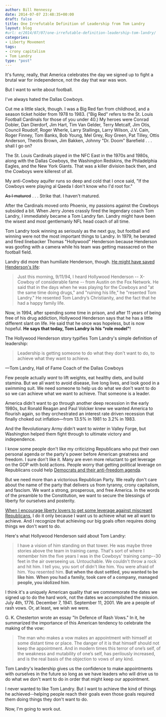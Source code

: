 ```yaml
---
author: Bill Hennessy
date: 2014-07-07 23:48:35+00:00
draft: false
title: One Irrefutable Definition of Leadership from Tom Landry
layout: blog
#url: e/2014/07/07/one-irrefutable-definition-leadership-tom-landry/
categories:
- Liberty Movement
tags:
- crony capitalism
- Tom Landry
type: "post"
---
```


It's funny, really, that America celebrates the day we signed up to fight a brutal war for independence, not the day that war was won.

But I want to write about football.

I've always hated the Dallas Cowboys.

Cut me a little slack, though. I was a Big Red fan from childhood, and a season ticket holder from 1978 to 1983. ("Big Red" refers to the St. Louis Football Cardinals for those of you under 40.) My heroes were Conrad Dobler, Dan Dierdorf, Jim Hart, Tim Van Gelder, Terry Metcalf, Jim Otis, Council Roudolf, Roger Wherle, Larry Stallings, Larry Wilson, J.V. Cain, Roger Finney, Tom Banks, Bob Young, Mel Grey, Roy Green, Pat Tilley, Ottis Anderson, Theotis Brown, Jim Bakken, Johnny "Dr. Doom" Barefield . . . shall I go on?

The St. Louis Cardinals played in the NFC East in the 1970s and 1980s, along with the Dallas Cowboys, the Washington Redskins, the Philadelphia Eagles, and the New York Giants. That was a killer division back then, and the Cowboys were killerest of all.

My anti-Cowboy aquifer runs so deep and cold that I once said, "If the Cowboys were playing al Qaeda I don't know who I'd root for."

<del>As I matured</del> . . . Strike that. I haven't matured.

After the Cardinals moved onto Phoenix, my passions against the Cowboys subsided a bit. When Jerry Jones crassly fired the legendary coach Tom Landry, I immediately became a Tom Landry fan. Landry might have been the wisest and most gentlemanly NFL head coach of all time.

Tom Landry took winning as seriously as the next guy, but football and winning were not the most important things to Landry. In 1979, he berated and fired linebacker Thomas "Hollywood" Henderson because Henderson was goofing with a camera while his team was getting massacred on the football field.

Landry did more than humiliate Henderson, though. [He might have saved Henderson's life](https://www.ministryserver.com/rwsr/ltei4.htm):



> Just this morning, 9/11/94, I heard Hollywood Henderson -- X-Cowboy of considerable fame -- from Austin on the Fox Network. He said that in the days when he was playing for the Cowboys and "at the same time doing drugs," and "ruining his life," he "resented Tom Landry." He resented Tom Landry’s Christianity, and the fact that he had a happy family life.

Now, in 1994, after spending some time in prison, and after 11 years of being free of his drug addiction, Hollywood Henderson says that he has a little different slant on life. He said that he once was hopeless, but is now hopeful. **He says that today, Tom Landry is his "role model"**!



The Hollywood Henderson story typifies Tom Landry's simple definition of leadership:



> Leadership is getting someone to do what they don't want to do, to achieve what they want to achieve.

—Tom Landry, Hall of Fame Coach of the Dallas Cowboys



Few people actually _want_ to lift weights, eat healthy diets, and build stamina. But we all want to avoid disease, live long lives, and look good in a swimming suit. We need someone to help us do what we don't want to do so we can achieve what we want to achieve. That someone is a leader.

America didn't want to go through another deep recession in the early 1980s, but Ronald Reagan and Paul Volcker knew we wanted America to flourish again, so they orchestrated an interest rate driven recession that finally choked out inflation—from 13.5% in 1981 to 3.2% in 1983.

And the Revolutionary Army didn't want to winter in Valley Forge, but Washington helped them fight through to ultimate victory and independence.

I know some people don't like my criticizing Republicans who put their own personal agenda or the party's power before American greatness and freedom. I sure don't like it. Many are even more reluctant to get leverage on the GOP with bold actions. People worry that getting political leverage on Republicans could help [Democrats and their anti-freedom agenda](https://hennessysview.com/2014/07/05/awesome-video-us-army-sergeant-tells-iraqi-police-way/).

But we need more than a victorious Republican Party. We really don't care about the name of the party that delivers us from tyranny, crony capitalism, and fascism. We want a strong, prosperous, and free America. In the words of the preamble to the Constitution, we want to secure the blessings of liberty for ourselves and posterity.

[When I encourage liberty lovers to get some leverage against miscreant Republicans](https://hennessysview.com/2014/06/24/new-political-dichotomy/), I do it only because I want us to achieve what we all want to achieve. And I recognize that achieving our big goals often requires doing things we don't want to do.

Here's what Hollywood Henderson said about Tom Landry:






> I have a vision of him standing on that tower. He was maybe three stories above the team in training camp. That's sort of where I remember him the five years I was in the Cowboys' training camp--30 feet in the air overseeing us. Untouchable. We couldn't throw a rock and hit him. I tell you, you sort of didn't like him. You were afraid of him. You resented him. **But when the dust settled, you wanted to be like him**. **When you had a family, took care of a company, managed people, you idolized him**.








I think it's a uniquely American quality that we commemorate the dates we signed up to do the hard work, not the dates we accomplished the mission. July 4th, 1776. December 7, 1941. September 11, 2001. We are a people of rash vows. Or, at least, we wish we were.

G. K. Chesterton wrote an essay "In Defence of Rash Vows." In it, he summarized the importance of this American tendency to celebrate the making of the vow:



> The man who makes a vow makes an appointment with himself at some distant time or place. The danger of it is that himself should not keep the appointment. And in modern times this terror of one’s self, of the weakness and mutability of one’s self, has perilously increased, and is the real basis of the objection to vows of any kind. 



Tom Landry's leadership gives us the confidence to make appointments with ourselves in the future so long as we have leaders who will drive us to do what we don't want to do in order that might keep our appointment.

I never wanted to like Tom Landry. But I want to achieve the kind of things he achieved--helping people reach their goals even those goals required them doing things they don't want to do.

Now, I'm going to work out.
